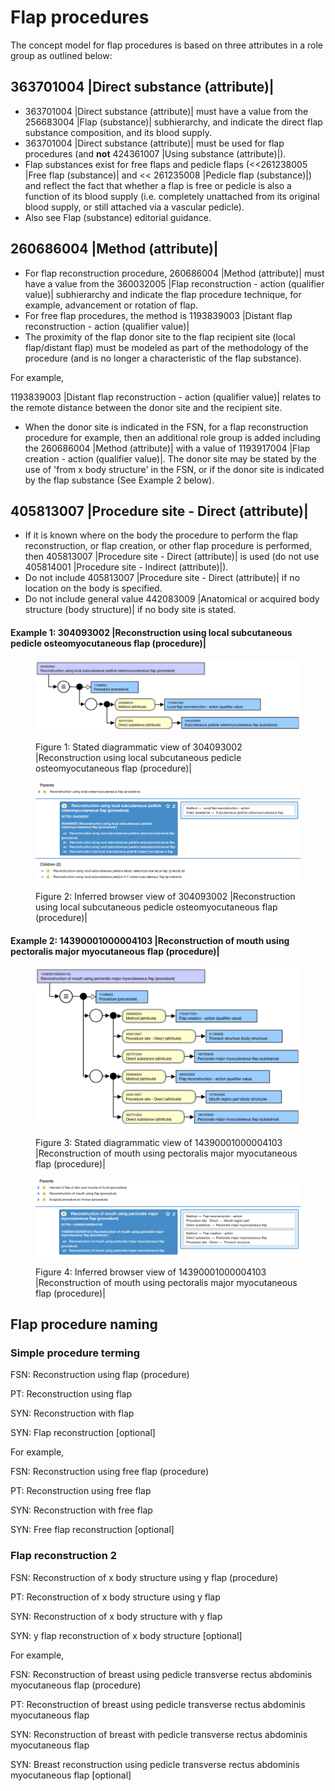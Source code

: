 # Flap procedures

The concept model for flap procedures is based on three attributes in a role group as outlined below:

## 363701004 |Direct substance (attribute)|

  * 363701004 |Direct substance (attribute)| must have a value from the 256683004 |Flap (substance)| subhierarchy, and indicate the direct flap substance composition, and its blood supply.
  * 363701004 |Direct substance (attribute)| must be used for flap procedures (and **not** 424361007 |Using substance (attribute)|).
  * Flap substances exist for free flaps and pedicle flaps (<<261238005 |Free flap (substance)| and << 261235008 |Pedicle flap (substance)|) and reflect the fact that whether a flap is free or pedicle is also a function of its blood supply (i.e. completely unattached from its original blood supply, or still attached via a vascular pedicle).
  * Also see Flap (substance) editorial guidance.

## 260686004 |Method (attribute)|

  * For flap reconstruction procedure, 260686004 |Method (attribute)| must have a value from the 360032005 |Flap reconstruction - action (qualifier value)| subhierarchy and indicate the flap procedure technique, for example, advancement or rotation of flap.
  * For free flap procedures, the method is 1193839003 |Distant flap reconstruction - action (qualifier value)|
  * The proximity of the flap donor site to the flap recipient site (local flap/distant flap) must be modeled as part of the methodology of the procedure (and is no longer a characteristic of the flap substance).

For example,

1193839003 |Distant flap reconstruction - action (qualifier value)| relates to the remote distance between the donor site and the recipient site.

  * When the donor site is indicated in the FSN, for a flap reconstruction procedure for example, then an additional role group is added including the 260686004 |Method (attribute)| with a value of 1193917004 |Flap creation - action (qualifier value)|. The donor site may be stated by the use of 'from x body structure' in the FSN, or if the donor site is indicated by the flap substance (See Example 2 below).

## 405813007 |Procedure site - Direct (attribute)|

  * If it is known where on the body the procedure to perform the flap reconstruction, or flap creation, or other flap procedure is performed, then 405813007 |Procedure site - Direct (attribute)| is used (do not use 405814001 |Procedure site - Indirect (attribute)|).
  * Do not include 405813007 |Procedure site - Direct (attribute)| if no location on the body is specified.
  * Do not include general value 442083009 |Anatomical or acquired body structure (body structure)| if no body site is stated.

#### Example 1: 304093002 |Reconstruction using local subcutaneous pedicle osteomyocutaneous flap (procedure)|

<figure><img src="images/174691303.png" alt="" title=""><figcaption><p>Figure 1: Stated diagrammatic view of 304093002 |Reconstruction using local subcutaneous pedicle osteomyocutaneous flap (procedure)|</p></figcaption></figure>

  

<figure><img src="images/174691306.png" alt="" title=""><figcaption><p>Figure 2: Inferred browser view of 304093002 |Reconstruction using local subcutaneous pedicle osteomyocutaneous flap (procedure)|</p></figcaption></figure>

  

#### Example 2: 14390001000004103 |Reconstruction of mouth using pectoralis major myocutaneous flap (procedure)|

<figure><img src="images/174691305.png" alt="" title=""><figcaption><p>Figure 3: Stated diagrammatic view of 14390001000004103 |Reconstruction of mouth using pectoralis major myocutaneous flap (procedure)|</p></figcaption></figure>

  

<figure><img src="images/174691304.png" alt="" title=""><figcaption><p>Figure 4: Inferred browser view of 14390001000004103 |Reconstruction of mouth using pectoralis major myocutaneous flap (procedure)|</p></figcaption></figure>

  

## Flap procedure naming

### Simple procedure terming

FSN: Reconstruction using flap (procedure) 

PT: Reconstruction using flap 

SYN: Reconstruction with flap

SYN: Flap reconstruction [optional] 

For example, 

FSN: Reconstruction using free flap (procedure) 

PT: Reconstruction using free flap 

SYN: Reconstruction with free flap

SYN: Free flap reconstruction [optional] 

  

### Flap reconstruction 2

FSN: Reconstruction of x body structure using y flap (procedure) 

PT: Reconstruction of x body structure using y flap 

SYN: Reconstruction of x body structure with y flap

SYN: y flap reconstruction of x body structure [optional] 

For example,

FSN: Reconstruction of breast using pedicle transverse rectus abdominis myocutaneous flap (procedure) 

PT: Reconstruction of breast using pedicle transverse rectus abdominis myocutaneous flap 

SYN: Reconstruction of breast with pedicle transverse rectus abdominis myocutaneous flap 

SYN: Breast reconstruction using pedicle transverse rectus abdominis myocutaneous flap [optional] 

  

